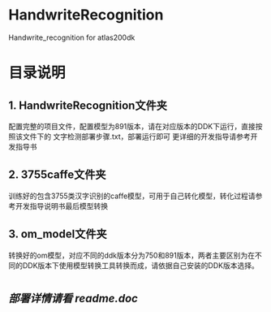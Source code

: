 # HandwriteRecognition
Handwrite_recognition for atlas200dk


# 目录说明
## 1. HandwriteRecognition文件夹
配置完整的项目文件，配置模型为891版本，请在对应版本的DDK下运行，直接按照该文件下的 文字检测部署步骤.txt，部署运行即可
更详细的开发指导请参考开发指导书
## 2. 3755caffe文件夹
训练好的包含3755类汉字识别的caffe模型，可用于自己转化模型，转化过程请参考开发指导说明书最后模型转换
## 3. om_model文件夹
转换好的om模型，对应不同的ddk版本分为750和891版本，两者主要区别为在不同的DDK版本下使用模型转换工具转换而成，请依据自己安装的DDK版本选择。
#
## *部署详情请看 readme.doc*
#


